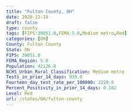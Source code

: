 ```yaml
---
title: "Fulton County, OH"
date: 2020-12-19
draft: false
type: county
tags: [FIPS:39051.0,FEMA:5.0,Medium metro,Red]
categories: [OH]
County: Fulton County
State: OH
FIPS: 39051.0
FEMA_Region: 5.0
Population: 42126.0
NCHS_Urban_Rural_Classification: Medium metro
Tests_in_prior_14_days: 939.0
Fourteen_day_test_rate_per_100000: 2229.0
Percent_Positivity_in_prior_14_days: 0.182
Level: Red
url: /states/OH/fulton-county
---
```




